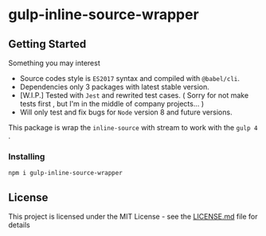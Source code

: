 # gulp-inline-source-wrapper

## Getting Started

Something you may interest
- Source codes style is `ES2017` syntax and compiled with `@babel/cli`.
- Dependencies only 3 packages with latest stable version.
- [W.I.P.] Tested with `Jest` and rewrited test cases. 
( Sorry for not make tests first , but I'm in the middle of company projects... )
- Will only test and fix bugs for `Node` version 8 and future versions.

This package is wrap the `inline-source` with stream to work with the `gulp 4` .

### Installing

```
npm i gulp-inline-source-wrapper
```

## License

This project is licensed under the MIT License - see the [LICENSE.md](LICENSE.md) file for details
